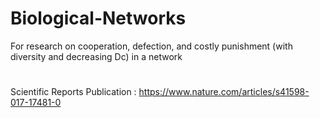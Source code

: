 # Biological-Networks
For research on cooperation, defection, and costly punishment (with diversity and decreasing Dc) in a network
#
#
Scientific Reports Publication : https://www.nature.com/articles/s41598-017-17481-0
